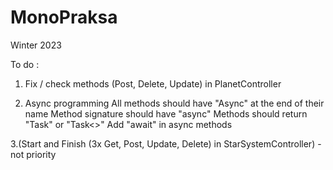 # MonoPraksa
Winter 2023

To do :

1. Fix / check methods (Post, Delete, Update) in PlanetController

2. Async programming
All methods should have "Async" at the end of their name
Method signature should have "async"
Methods should return "Task" or "Task<>"
Add "await" in async methods

3.(Start and Finish (3x Get, Post, Update, Delete) in StarSystemController) - not priority
